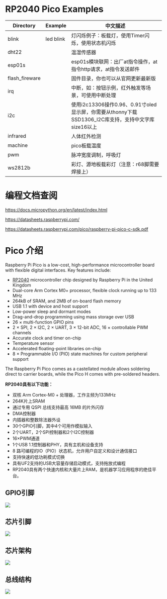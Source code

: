 # RP2040 Pico Examples

| Directory      | Example   | 中文描述                                                     |
| -------------- | --------- | ------------------------------------------------------------ |
| blink          | led blink | 灯闪烁例子：板载灯，使用Timer闪烁，使用状态机闪烁            |
| dht22          |           | 温湿传感器                                                   |
| esp01s         |           | esp01s模块联网：出厂at指令操作，at指令http请求，at指令发送邮件 |
| flash_fireware |           | 固件目录，你也可以从官网更新最新版                           |
| irq            |           | 中断，如：按钮示例，红外触发等场景，可使用中断处理           |
| i2c            |           | 使用i2c13306操作0.96、0.91寸oled显示屏，你需要从thonny下载SSD1306_I2C库支持，支持中文字库size16以上 |
| infrared       |           | 人体红外检测                                                 |
| machine        |           | pico板载温度                                                 |
| pwm            |           | 脉冲宽度调制，呼吸灯                                         |
| ws2812b        |           | 彩灯、源地板载彩灯（注意：r68脚需要焊接上）                  |

# 编程文档查阅

https://docs.micropython.org/en/latest/index.html

https://datasheets.raspberrypi.com/

https://datasheets.raspberrypi.com/pico/raspberry-pi-pico-c-sdk.pdf



# Pico 介绍

Raspberry Pi Pico is a low-cost, high-performance microcontroller board with flexible digital interfaces. Key features include:

- [RP2040](https://www.raspberrypi.com/documentation/microcontrollers/rp2040.html#welcome-to-rp2040) microcontroller chip designed by Raspberry Pi in the United Kingdom
- Dual-core Arm Cortex M0+ processor, flexible clock running up to 133 MHz
- 264kB of SRAM, and 2MB of on-board flash memory
- USB 1.1 with device and host support
- Low-power sleep and dormant modes
- Drag-and-drop programming using mass storage over USB
- 26 × multi-function GPIO pins
- 2 × SPI, 2 × I2C, 2 × UART, 3 × 12-bit ADC, 16 × controllable PWM channels
- Accurate clock and timer on-chip
- Temperature sensor
- Accelerated floating-point libraries on-chip
- 8 × Programmable I/O (PIO) state machines for custom peripheral support

The Raspberry Pi Pico comes as a castellated module allows soldering direct to carrier boards, while the Pico H comes with pre-soldered headers.

**RP2040具有以下功能：**

- 双核 Arm Cortex-M0 + 处理器，工作主频为133MHz
- 264K片上SRAM
- 通过专用 QSPI 总线支持最高 16MB 的片外闪存
- DMA控制器
- 内插器和整数除法器外设
- 30个GPIO引脚，其中4个可用作模拟输入
- 2个UART，2个SPI控制器和2个I2C控制器
- 16×PWM通道
- 1个USB 1.1控制器和PHY，具有主机和设备支持
- 8 路可编程的IO（PIO）状态机，允许用户自定义和设计通信接口
- 支持快速的低功耗模式切换
- 具有UF2支持的USB大容量存储启动模式，支持拖放式编程
- RP2040具有两个快速内核和大量片上RAM，是机器学习应用程序的绝佳平台。

## GPIO引脚

![](C:\Users\Administrator\Desktop\MCU\rp2040-pico\GPIO引脚.jpg)



## 芯片引脚

![](C:\Users\Administrator\Desktop\MCU\rp2040-pico\芯片引脚.jpg)



## 芯片架构

![](C:\Users\Administrator\Desktop\MCU\rp2040-pico\芯片架构.png)



## 总线结构

![](C:\Users\Administrator\Desktop\MCU\rp2040-pico\总线结构.png)
